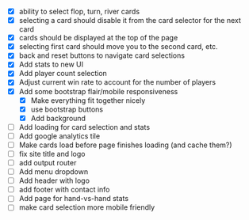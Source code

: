 - [x] ability to select flop, turn, river cards
- [x] selecting a card should disable it from the card selector for the next card
- [x] cards should be displayed at the top of the page
- [x] selecting first card should move you to the second card, etc.
- [x] back and reset buttons to navigate card selections
- [x] Add stats to new UI
- [x] Add player count selection
- [x] Adjust current win rate to account for the number of players
- [x] Add some bootstrap flair/mobile responsiveness
  - [x] Make everything fit together nicely
  - [x] use bootstrap buttons
  - [x] Add background
- [ ] Add loading for card selection and stats
- [ ] Add google analytics tile
- [ ] Make cards load before page finishes loading (and cache them?)
- [ ] fix site title and logo
- [ ] add output router
- [ ] Add menu dropdown
- [ ] Add header with logo
- [ ] add footer with contact info
- [ ] Add page for hand-vs-hand stats
- [ ] make card selection more mobile friendly